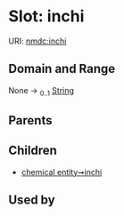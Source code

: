 
# Slot: inchi




URI: [nmdc:inchi](https://microbiomedata/meta/inchi)


## Domain and Range

None &#8594;  <sub>0..1</sub> [String](types/String.md)

## Parents


## Children

 *  [chemical entity➞inchi](chemical_entity_inchi.md)

## Used by

